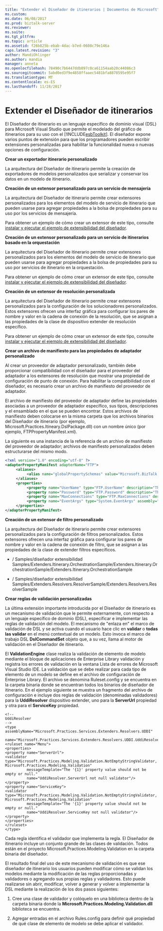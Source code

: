 ```yaml
---
title: "Extender el Diseñador de itinerarios | Documentos de Microsoft"
ms.custom: 
ms.date: 06/08/2017
ms.prod: biztalk-server
ms.reviewer: 
ms.suite: 
ms.tgt_pltfrm: 
ms.topic: article
ms.assetid: f26b825b-ebab-4dac-b7ed-0608c79e146a
caps.latest.revision: "3"
author: MandiOhlinger
ms.author: mandia
manager: anneta
ms.openlocfilehash: 78490c7b6447ddb097c0ca61154aab20c44086c3
ms.sourcegitcommit: 5abd0ed3f9e4858ffaaec5481bfa8878595e95f7
ms.translationtype: MT
ms.contentlocale: es-ES
ms.lasthandoff: 11/28/2017
---
```

# <a name="extending-the-itinerary-designer"></a>Extender el Diseñador de itinerarios
El Diseñador de itinerario es un lenguaje específico de dominio visual (DSL) para Microsoft Visual Studio que permite el modelado del gráfico de itinerarios para su uso con el [!INCLUDE[esbToolkit](../includes/esbtoolkit-md.md)]. El diseñador expone varios puntos de extensión para que los programadores pueden escribir extensiones personalizadas para habilitar la funcionalidad nueva o nuevas opciones de configuración.  
  

  
 **Crear un exportador itinerario personalizado**  
  
 La arquitectura del Diseñador de itinerario permite la creación de exportadores de modelos personalizados que serializar y conservar los datos en un modelo de itinerario.  
  
 **Creación de un extensor personalizado para un servicio de mensajería**  
  
 La arquitectura del Diseñador de itinerario permite crear extensores personalizados para los elementos del modelo de servicio de itinerario que pueden usarse para agregar propiedades a la bolsa de propiedades para su uso por los servicios de mensajería.  
  
 Para obtener un ejemplo de cómo crear un extensor de este tipo, consulte [instalar y ejecutar el ejemplo de extensibilidad del diseñador](../esb-toolkit/installing-and-running-the-designer-extensibility-sample.md).  
  
 **Creación de un extensor personalizado para un servicio de itinerarios basado en la orquestación**  
  
 La arquitectura del Diseñador de itinerario permite crear extensores personalizados para los elementos del modelo de servicio de itinerario que pueden usarse para agregar propiedades a la bolsa de propiedades para su uso por servicios de itinerario en la orquestación.  
  
 Para obtener un ejemplo de cómo crear un extensor de este tipo, consulte [instalar y ejecutar el ejemplo de extensibilidad del diseñador](../esb-toolkit/installing-and-running-the-designer-extensibility-sample.md).  
  
 **Creación de un extensor de resolución personalizada**  
  
 La arquitectura del Diseñador de itinerario permite crear extensores personalizados para la configuración de los solucionadores personalizados. Estos extensores ofrecen una interfaz gráfica para configurar los pares de nombre y valor en la cadena de conexión de la resolución, que se asignan a las propiedades de la clase de dispositivo extender de resolución específico.  
  
 Para obtener un ejemplo de cómo crear un extensor de este tipo, consulte [instalar y ejecutar el ejemplo de extensibilidad del diseñador](../esb-toolkit/installing-and-running-the-designer-extensibility-sample.md).  
  
 **Crear un archivo de manifiesto para las propiedades de adaptador personalizado**  
  
 Al crear un proveedor de adaptador personalizado, también debe proporcionar compatibilidad con el diseñador para el proveedor del adaptador a los extensores de resolución que mostrar una propiedad de configuración de punto de conexión. Para habilitar la compatibilidad con el diseñador, es necesario crear un archivo de manifiesto del proveedor de adaptador.  
  
 El archivo de manifiesto del proveedor de adaptador define las propiedades asociadas a un proveedor de adaptador específico, sus tipos, descripciones y el ensamblado en el que se pueden encontrar. Estos archivos de manifiesto deben colocarse en la misma carpeta que los archivos binarios del Diseñador de itinerario (por ejemplo, Microsoft.Practices.Itineary.DslPackage.dll) con un nombre único (por ejemplo, FTPPropertyManifest.xml).  
  
 La siguiente es una instancia de la referencia de un archivo de manifiesto del proveedor de adaptador; archivos de manifiesto personalizados deben estructurarse del mismo modo.  
  
```xml  
<?xml version="1.0" encoding="utf-8" ?>  
<adapterPropertyManifest adapterName="FTP">  
     <aliases>  
          <alias name="globalPropertySchemas" value="Microsoft.BizTalk.GlobalPropertySchemas, Version=3.0.1.0, Culture=neutral, PublicKeyToken=31bf3856ad364e35" />  
     </aliases>  
     <properties>  
          <property name="UserName" type="FTP.UserName" description="The user name for the connection." encrypted="true" assembly="globalPropertySchemas" />  
          <property name="Password" type="FTP.Password" description="The password for the conection." encrypted="true" assembly="globalPropertySchemas" />  
          <property name="MaxConnections" type="FTP.MaxConnections" description="The maximun number of connections." assembly="globalPropertySchemas" />  
          <property name="EventArgs" type="System.EventArgs" assembly="mscorlib, Version=2.0.0.0, Culture=neutral, PublicKeyToken=b77a5c561934e089" />  
     </properties>  
</adapterPropertyManifest>  
```  
  
 **Creación de un extensor de filtro personalizado**  
  
 La arquitectura del Diseñador de itinerario permite crear extensores personalizados para la configuración de filtros personalizados. Estos extensores ofrecen una interfaz gráfica para configurar los pares de nombre y valor en la cadena de conexión de filtro, que se asignan a las propiedades de la clase de extender filtros específicos.  
  
-   / Samples/diseñador extensibilidad Samples/Extenders.Itinerary.OrchestrationSample/Extenders.Itinerary.OrchestrationSample/Extenders.Itinerary.OrchestrationSample  
  
-   / Samples/diseñador extensibilidad Samples/Extenders.Resolvers.ResolverSample/Extenders.Resolvers.ResolverSample  
  
 **Crear reglas de validación personalizadas**  
  
 La última extensión importante introducida por el Diseñador de itinerario es un mecanismo de validación que le permite externamente, con respecto a un lenguaje específico de dominio (DSL), especificar e implementar las reglas de validación del modelo. El mecanismo de "enlaza en" el marco de validación de DSL y se activa cuando el usuario hace clic en **validar** o **todas las validar** en el menú contextual de un modelo. Esto invoca el marco de trabajo DSL **DslCommandSet** objeto que, a su vez, llama al motor de validación en el Diseñador de itinerario.  
  
 El **ValidationEngine** clase realiza la validación de elemento de modelo mediante el bloque de aplicaciones de Enterprise Library validación y registra los errores de validación en la ventana Lista de errores de Microsoft Visual Studio IDE. La validación que se debe realizar para cada tipo de elemento de un modelo se define en el archivo de configuración de Enterprise Library. El archivo se denomina Ruleset.config y se encuentra en la carpeta binaria donde se encuentran todos los binarios de diseñador de itinerario. En el ejemplo siguiente se muestra un fragmento del archivo de configuración e incluye dos reglas de validación (denominadas validadores) para la **UddiResolver** dispositivo extender, uno para la **ServerUrl** propiedad y otra para el  **ServiceKey** propiedad.  
  
```  
<!--   
UddiResolver  
-->  
<type assemblyName="Microsoft.Practices.Services.Extenders.Resolvers.UDDI"  
 name="Microsoft.Practices.Services.Extenders.Resolvers.UDDI.UddiResolver">  
<ruleset name="Menu">  
<properties>  
<property name="ServerUrl">  
<validator type="Microsoft.Practices.Modeling.Validation.NotEmptyStringValidator, Microsoft.Practices.Modeling.Validation"  
          messageTemplate="The '{1}' property value should not be empty or null."  
          name="UddiResolver.ServerUrl not null validator"/>  
</property>  
<property name="ServiceKey">  
<validator type="Microsoft.Practices.Modeling.Validation.NotEmptyStringValidator, Microsoft.Practices.Modeling.Validation"  
          messageTemplate="The '{1}' property value should not be empty or null."  
          name="UddiResolver.ServiceKey not null validator"/>  
</property>  
</properties>  
</ruleset>  
</type>  
```  
  
 Cada regla identifica el validador que implementa la regla. El Diseñador de itinerario incluye un conjunto grande de las clases de validación. Todos están en el proyecto Microsoft.Practices.Modeling.Validation en la carpeta binaria del diseñador.  
  
 El resultado final del uso de este mecanismo de validación es que ese diseñador de itinerario los usuarios pueden modificar cómo se validan los modelos mediante la modificación de las reglas proporcionadas y validadores o agregando sus propias reglas y validadores. Esto puede realizarse sin abrir, modificar, volver a generar y volver a implementar la DSL mediante la realización de los dos pasos siguientes:  
  
1.  Cree una clase de validador y colóquelo en una biblioteca dentro de la carpeta binaria donde la **Microsoft.Practices.Modeling.Validation.dll** biblioteca se encuentra.  
  
2.  Agregar entradas en el archivo Rules.config para definir qué propiedad de qué clase de elemento de modelo se debe aplicar el validador.